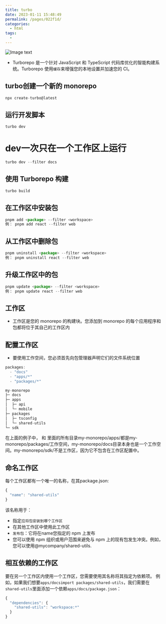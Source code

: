 ```yaml
---
title: turbo
date: 2023-01-11 15:48:49
permalink: /pages/022f1d/
categories:
  - html
tags:
  - 
---
```

![Image text](https://turbo.build/images/docs/repo/repo-hero-logo-dark.svg)

* Turborepo 是一个针对 JavaScript 和 TypeScript 代码库优化的智能构建系统。Turborepo 使用`缓存`来增强您的本地设置并加速您的 CI。
## turbo创建一个新的 monorepo
```js
npx create-turbo@latest
```
## 运行开发脚本
```js
turbo dev
```
# dev一次只在一个工作区上运行
```js
turbo dev --filter docs
```
## 使用 Turborepo 构建
```js
turbo build
```
## 在工作区中安装包
```js
pnpm add <package> --filter <workspace>
例： pnpm add react --filter web
```
## 从工作区中删除包
```js
pnpm uninstall <package> --filter <workspace>
例： pnpm uninstall react --filter web
```
## 升级工作区中的包
```js
pnpm update <package> --filter <workspace>
例： pnpm update react --filter web
```
## 工作区
* 工作区是您的 monorepo 的构建块。您添加到 monorepo 的每个应用程序和包都将位于其自己的工作区内
## 配置工作区
* 要使用工作空间，您必须首先向包管理器声明它们的文件系统位置
```js
packages:
  - "docs"
  - "apps/*"
  - "packages/*"
```
```js
my-monorepo
├─ docs
├─ apps
│  ├─ api
│  └─ mobile
├─ packages
│  ├─ tsconfig
│  └─ shared-utils
└─ sdk
```
在上面的例子中， 和 里面的所有目录my-monorepo/apps/都是my-monorepo/packages/工作空间，my-monorepo/docs目录本身也是一个工作空间。my-monorepo/sdk/不是工作区，因为它不包含在工作区配置中。

## 命名工作区
每个工作区都有一个唯一的名称，在其package.json:
```js
{
  "name": "shared-utils"
}
```
该名称用于：
* 指定`应将包安装到哪个工作区`
* 在其他工作区中使用此工作区
* `发布包`：它将在name您指定的 npm 上发布
* 您可以使用 npm 组织或用户范围来避免与 npm 上的现有包发生冲突。例如，您可以使用@mycompany/shared-utils.
## 相互依赖的工作区
要在另一个工作区内使用一个工作区，您需要使用其名称将其指定为依赖项。
例如，如果我们想要`apps/docsimport packages/shared-utils`，我们需要在`shared-utils`里面添加一个依赖`apps/docs/package.json`：
```js
{
  "dependencies": {
    "shared-utils": "workspace:*"
  }
}
```
